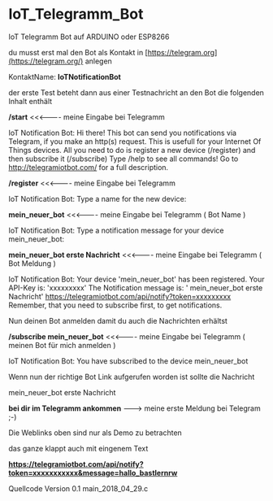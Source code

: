 # IoT_Telegramm_Bot
IoT Telegramm Bot auf ARDUINO oder ESP8266

du musst erst mal den Bot als Kontakt in [https://telegram.org](https://telegram.org/) anlegen 

KontaktName: **IoTNotificationBot** 

der erste Test beteht dann aus einer Testnachricht an den Bot die folgenden Inhalt enthält

**/start**  <<<---- meine Eingabe bei Telegramm 

IoT Notification Bot:
Hi there!
This bot can send you notifications via Telegram, if you make an http(s)
request. This is usefull for your Internet Of Things devices. All you need
to do is register a new device (/register) and then subscribe it
(/subscribe)
Type /help to see all commands!
Go to http://telegramiotbot.com/ for a full description.

**/register**  <<<---- meine Eingabe bei Telegramm 

IoT Notification Bot:
Type a name for the new device:

**mein_neuer_bot**  <<<---- meine Eingabe bei Telegramm ( Bot Name ) 

IoT Notification Bot:
Type a notification message for your device mein_neuer_bot:

**mein_neuer_bot erste Nachricht** <<<---- meine Eingabe bei Telegramm  ( Bot Meldung ) 

IoT Notification Bot:
Your device 'mein_neuer_bot' has been registered.
Your API-Key is: 'xxxxxxxxx'
The Notification message is:
' mein_neuer_bot 
erste Nachricht'
https://telegramiotbot.com/api/notify?token=xxxxxxxxx
Remember, that you need to subscribe first, to get notifications.

Nun deinen Bot anmelden damit du auch die Nachrichten erhältst

**/subscribe mein_neuer_bot**  <<<---- meine Eingabe bei Telegramm ( meinen Bot für mich anmelden )

IoT Notification Bot:
You have subscribed to the device mein_neuer_bot

Wenn nun der richtige Bot Link aufgerufen worden ist sollte die Nachricht 

mein_neuer_bot erste Nachricht

**bei dir im Telegramm ankommen** ---> meine erste Meldung bei Telegram ;-)

Die Weblinks oben sind nur als Demo zu betrachten 

das ganze klappt auch mit eingenem Text

**https://telegramiotbot.com/api/notify?token=xxxxxxxxxxx&message=hallo_bastlernrw**

Quellcode Version 0.1 main_2018_04_29.c 
